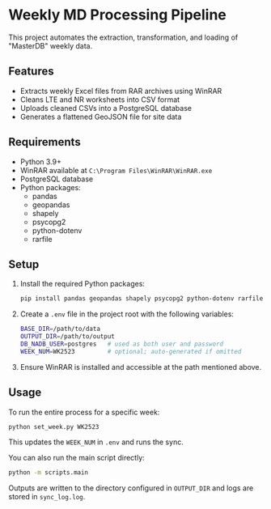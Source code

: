 # Weekly MD Processing Pipeline

This project automates the extraction, transformation, and loading of "MasterDB" weekly data.

## Features

- Extracts weekly Excel files from RAR archives using WinRAR
- Cleans LTE and NR worksheets into CSV format
- Uploads cleaned CSVs into a PostgreSQL database
- Generates a flattened GeoJSON file for site data

## Requirements

- Python 3.9+
- WinRAR available at `C:\Program Files\WinRAR\WinRAR.exe`
- PostgreSQL database
- Python packages:
  - pandas
  - geopandas
  - shapely
  - psycopg2
  - python-dotenv
  - rarfile

## Setup

1. Install the required Python packages:
   ```bash
   pip install pandas geopandas shapely psycopg2 python-dotenv rarfile
   ```
2. Create a `.env` file in the project root with the following variables:
   ```bash
   BASE_DIR=/path/to/data
   OUTPUT_DIR=/path/to/output
   DB_NADB_USER=postgres   # used as both user and password
   WEEK_NUM=WK2523         # optional; auto-generated if omitted
   ```
3. Ensure WinRAR is installed and accessible at the path mentioned above.

## Usage

To run the entire process for a specific week:
```bash
python set_week.py WK2523
```
This updates the `WEEK_NUM` in `.env` and runs the sync.

You can also run the main script directly:
```bash
python -m scripts.main
```

Outputs are written to the directory configured in `OUTPUT_DIR` and logs are stored in `sync_log.log`.

